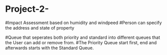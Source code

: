 # Project-2-

#Impact Assessment based on humidity and windpeed
#Person can specify the address and state of property

#Queue that seperates both priority and standard into different queues that the User can add or remove from.
#The Priority Queue start first, end and afterwards starts with the Standard Queue.
